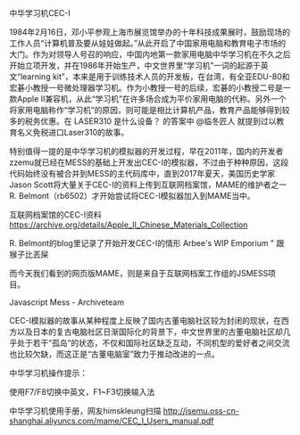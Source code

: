 中华学习机CEC-I

1984年2月16日，邓小平参观上海市展览馆举办的十年科技成果展时，鼓励现场的工作人员“计算机普及要从娃娃做起。”从此开启了中国家用电脑和教育电子市场的大门。作为对领导人号召的响应，中国内地第一款家用电脑中华学习机在不久之后开始立项开发，并在1986年开始生产，中文世界里“学习机”一词的起源于英文“learning kit”，本来是用于训练技术人员的开发板，在台湾，有全亚EDU-80和宏碁小教授一号微处理器学习机。作为小教授一号的后续，宏碁的小教授二号是一款Apple II兼容机，从此“学习机”在许多场合成为平价家用电脑的代称。另外一个将家用电脑称作“学习机”的原因，则可能是相比计算机产品，教育产品能够得到较多的税务优惠。在 LASER310 是什么设备？ 的答案中 @临冬匠人 就提到过以教育名义免税进口Laser310的故事。

特别值得一提的是中华学习机的模拟器的开发过程，早在2011年，国内的开发者zzemu就已经在MESS的基础上开发出CEC-I的模拟器，不过由于种种原因，这段代码始终没有被合并到MESS的主代码库中，直到2017年夏天，美国历史学家Jason Scott将大量关于CEC-I的资料上传到互联网档案馆，MAME的维护者之一R. Belmont（rb6502）才开始尝试将CEC-I模拟器加入到MAME当中。

互联网档案馆的CEC-I资料 https://archive.org/details/Apple_II_Chinese_Materials_Collection

R. Belmont的blog里记录了开始开发CEC-I的情形 Arbee's WIP Emporium " 跟猴子比丟屎

而今天我们看到的网页版MAME，则是来自于互联网档案工作组的JSMESS项目。

Javascript Mess - Archiveteam

CEC-I模拟器的故事从某种程度上反映了国内古董电脑社区较为封闭的现状，在西方以及日本的复古电脑社区日渐国际化的背景下，中文世界里的古董电脑社区却几乎处于若干“孤岛”的状态，不仅和国际社区缺乏互动，不同机型的爱好者之间交流也比较欠缺，而这正是“古董电脑室”致力于推动改进的一点。

中华学习机操作提示：

使用F7/F8切换中英文，F1~F3切换输入法

中华学习机使用手册，网友himskleung扫描 http://jsemu.oss-cn-shanghai.aliyuncs.com/mame/CEC_I_Users_manual.pdf